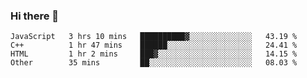 ### Hi there 👋

<!--START_SECTION:waka-->

```text
JavaScript   3 hrs 10 mins   ██████████▓░░░░░░░░░░░░░░   43.19 %
C++          1 hr 47 mins    ██████░░░░░░░░░░░░░░░░░░░   24.41 %
HTML         1 hr 2 mins     ███▓░░░░░░░░░░░░░░░░░░░░░   14.15 %
Other        35 mins         ██░░░░░░░░░░░░░░░░░░░░░░░   08.03 %
```

<!--END_SECTION:waka-->
<!--
**Boombag0607/Boombag0607** is a ✨ _special_ ✨ repository because its `README.md` (this file) appears on your GitHub profile.

Here are some ideas to get you started:

- 🔭 I’m currently working on ...
- 🌱 I’m currently learning ...
- 👯 I’m looking to collaborate on ...
- 🤔 I’m looking for help with ...
- 💬 Ask me about ...
- 📫 How to reach me: ...
- 😄 Pronouns: ...
- ⚡ Fun fact: ...
-->

